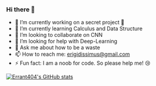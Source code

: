 ### Hi there 👋

- 🔭 I’m currently working on a secret project 🤫
- 🌱 I’m currently learning Calculus and Data Structure
- 👯 I’m looking to collaborate on CNN
- 🤔 I’m looking for help with Deep-Learning
- 💬 Ask me about how to be a waste
- 📫 How to reach me:  <a href="erigidissimus@gmail.com">erigidissimus@gmail.com</a>
- ⚡ Fun fact: I am a noob for code. So please help me! 😢

[![Errant404's GitHub stats](https://github-readme-stats.vercel.app/api?username=errant404)](https://github.com/anuraghazra/github-readme-stats)
